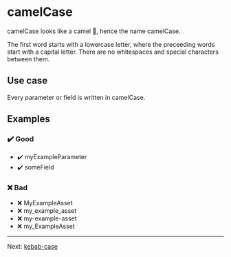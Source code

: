 # camelCase

camelCase looks like a camel 🐪, hence the name camelCase.

The first word starts with a lowercase letter, where the preceeding words start with a capital letter. There are no whitespaces and special characters between them.

## Use case

Every parameter or field is written in camelCase.

## Examples

### ✔️ Good

- ✔️ myExampleParameter
- ✔️ someField

### ❌ Bad

- ❌ MyExampleAsset
- ❌ my_example_asset
- ❌ my-example-asset
- ❌ my_ExampleAsset

---

Next: [kebab-case](./kebab-case.md)